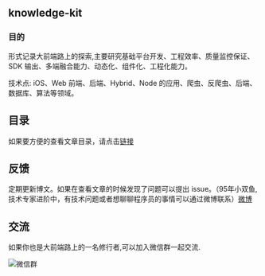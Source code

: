 ## **knowledge-kit**


### 目的

形式记录大前端路上的探索,主要研究基础平台开发、工程效率、质量监控保证、SDK 输出、多端融合能力、动态化、组件化、工程化能力。

技术点: iOS、Web 前端、后端、Hybrid、Node 的应用、爬虫、反爬虫、后端、数据库、算法等领域。


## 目录

如果要方便的查看文章目录，请点击[链接](https://github.com/FantasticLBP/knowledge-kit/blob/master/SUMMARY.md)


## 反馈

定期更新博文。如果在查看文章的时候发现了问题可以提出 issue。（95年小双鱼, 技术专家进阶中，有技术问题或者想聊聊程序员的事情可以通过微博联系）[微博](http://weibo.com/u/3194053975)

## 交流

如果你也是大前端路上的一名修行者,可以加入微信群一起交流.

![微信群](https://raw.githubusercontent.com/FantasticLBP/knowledge-kit/master/assets/wechat_group.jpg)